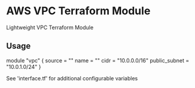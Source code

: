 # AWS VPC Terraform Module

Lightweight VPC Terraform Module
## Usage 
module "vpc" {
    source = ""
    name = ""
    cidr = "10.0.0.0/16"
    public_subnet = "10.0.1.0/24"
}

See 'interface.tf' for additional configurable variables